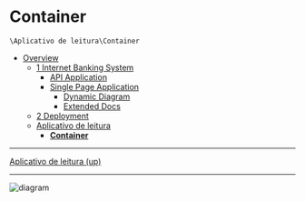 # Container

`\Aplicativo de leitura\Container`

* [Overview](../../README.md)
  * [1 Internet Banking System](../../1%20Internet%20Banking%20System/README.md)
    * [API Application](../../1%20Internet%20Banking%20System/API%20Application/README.md)
    * [Single Page Application](../../1%20Internet%20Banking%20System/Single%20Page%20Application/README.md)
      * [Dynamic Diagram](../../1%20Internet%20Banking%20System/Single%20Page%20Application/Dynamic%20Diagram/README.md)
      * [Extended Docs](../../1%20Internet%20Banking%20System/Single%20Page%20Application/Extended%20Docs/README.md)
  * [2 Deployment](../../2%20Deployment/README.md)
  * [Aplicativo de leitura](../../Aplicativo%20de%20leitura/README.md)
    * [**Container**](../../Aplicativo%20de%20leitura/Container/README.md)

---

[Aplicativo de leitura (up)](../../Aplicativo%20de%20leitura/README.md)

---

![diagram](https://www.plantuml.com/plantuml/svg/0/ZLNBRXen5Dr7oZ-uio8IXKrNNOKGcb3HX3AJ9bqXut69LOyzyOCaH5tqKw8kebRg2lKBviTwRSymFAko0Czzd7FlkTV3iJPO6PlnmuDNJ11kKufkZSdrstPRuVlMb9bREx6QAYA5eSAqYCpQE5KCYnctkMrttxmUSYpCrOT1csD3jG7Jk0lHc0cgMha7FpmOT3vVNYNZwtvoFXxqpdeNfuqZPuyVjQ5P8sRk1pTHL9uYE7PopWWsR2OHr3MWp5Y5tV6iUDPDL7oVMep0OUUHnnfIfQLeT8nKuuGImOWSXop0TDZEWvBYftUXskN8HZHNL4EB64bagXWmvLBeudb6ESefnuXNPKYDCfgoL49ConMmIj_b3A1enLa-Rl6GO4TtbY9h66Tpi6e4UizOyG8dQ7OQcdqEpN8xtoQJ8fKP4qmk-Rob-0scRSxQv-31mTBYbo0CXpRggOnFf1KfLe-Dk5zFHgC-bAo4rD7Hq-41Wizot8rEdgyDBcf6xxWr4BynqAnOU4anI4aafyOFjXHNkphMWKym-Kf52Y3b2P1R5xq4GXH5dM4_GireK2ocGE2G19qM2m8jKfGhIQZME0C1VCifJkLE2a7agVDv5dXmmTu0PF770OfXBcKdAiDpAchCgdBWO-AB17VnKloXskz9EUOTdDTq4YI30u9Jq4SApn4Fbnr20IlYtKEmLuu-v58PH_N3Lu7LdOK0J_Hjvo1xguFiFMmCiWm7UwCt6a8eV4Tr1e97uFH9eG06RKrLNS1IMiy-eho-sVklvOXYl_chqzzEhQ_KY18wsTHPomai0YotjfdSWx1wJ_uF9C3iBJtCxYhSt8fqlThT8SvOhtHFp1XUNI6repWtX_VnvKNxF4c6SOMq15dRtcezzwwb1pizwLOmrHvkAFs9QHjce-3TPug5Ok6bjA5pbLukJTZAUXlBofle1lubuiiE12Kt2JmEufjDY4rL24wnDahkasNjjV5lYK9r_PqhwqGRzjiks-KTGmByS_q5)